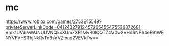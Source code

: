 # mc
https://www.roblox.com/games/2753915549?privateServerLinkCode=04124327912457265455475536872681
 Vmk1UVdiMWJNUUVNQkxXUmZXR1MvR0lQQTZ4V0w2VHdSNFh4eE91WENYVFVHSThjNkRvTnBsYVZibnd2VEVkTw==

